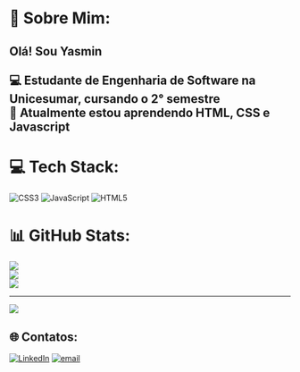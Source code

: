 # 💫 Sobre Mim:
## Olá! Sou Yasmin <br><br>💻 Estudante de Engenharia de Software na Unicesumar, cursando o 2° semestre<br>🌱 Atualmente estou aprendendo HTML, CSS e Javascript<br>


# 💻 Tech Stack:
![CSS3](https://img.shields.io/badge/css3-%231572B6.svg?style=flat&logo=css3&logoColor=white) ![JavaScript](https://img.shields.io/badge/javascript-%23323330.svg?style=flat&logo=javascript&logoColor=%23F7DF1E) ![HTML5](https://img.shields.io/badge/html5-%23E34F26.svg?style=flat&logo=html5&logoColor=white)
# 📊 GitHub Stats:
![](https://github-readme-stats.vercel.app/api?username=YasminMoraesB&theme=ocean_dark&hide_border=false&include_all_commits=true&count_private=false)<br/>
![](https://nirzak-streak-stats.vercel.app/?user=YasminMoraesB&theme=ocean_dark&hide_border=false)<br/>
![](https://github-readme-stats.vercel.app/api/top-langs/?username=YasminMoraesB&theme=ocean_dark&hide_border=false&include_all_commits=true&count_private=false&layout=compact)

---
[![](https://visitcount.itsvg.in/api?id=YasminMoraesB&icon=0&color=11)](https://visitcount.itsvg.in)


## 🌐 Contatos:
[![LinkedIn](https://img.shields.io/badge/LinkedIn-%230077B5.svg?logo=linkedin&logoColor=white)](https://linkedin.com/in/https://www.linkedin.com/in/yasminmoraesb/) [![email](https://img.shields.io/badge/Email-D14836?logo=gmail&logoColor=white)](mailto:yasmim-baptista@bol.com.br) 


